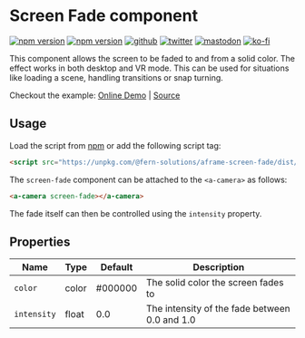 # Screen Fade component
[![npm version](https://img.shields.io/npm/v/@fern-solutions/aframe-screen-fade.svg?style=flat-square)](https://www.npmjs.com/package/@fern-solutions/aframe-screen-fade)
[![npm version](https://img.shields.io/npm/l/@fern-solutions/aframe-screen-fade.svg?style=flat-square)](https://www.npmjs.com/package/@fern-solutions/aframe-screen-fade)
[![github](https://flat.badgen.net/badge/icon/github?icon=github&label)](https://github.com/mrxz/fern-aframe-components/)
[![twitter](https://flat.badgen.net/badge/twitter/@noerihuisman/blue?icon=twitter&label)](https://twitter.com/noerihuisman)
[![mastodon](https://flat.badgen.net/badge/mastodon/@noerihuisman@arvr.social/blue?icon=mastodon&label)](https://arvr.social/@noerihuisman)
[![ko-fi](https://img.shields.io/badge/ko--fi-buy%20me%20a%20coffee-ff5f5f?style=flat-square)](https://ko-fi.com/fernsolutions)

This component allows the screen to be faded to and from a solid color. The effect works in both desktop and VR mode. This can be used for situations like loading a scene, handling transitions or snap turning.

Checkout the example: [Online Demo](https://aframe-components.fern.solutions/screen-fade) | [Source](https://github.com/mrxz/fern-aframe-components/blob/main/screen-fade/example/index.html)

## Usage
Load the script from [npm](https://www.npmjs.com/package/@fern-solutions/aframe-screen-fade) or add the following script tag:
```HTML
<script src="https://unpkg.com/@fern-solutions/aframe-screen-fade/dist/screen-fade.umd.min.js"></script>
```

The `screen-fade` component can be attached to the `<a-camera>` as follows:
```HTML
<a-camera screen-fade></a-camera>
```

The fade itself can then be controlled using the `intensity` property.

## Properties
| Name | Type | Default |Description |
| ---- | ---- | ------- |----------- |
| `color` | color | #000000 | The solid color the screen fades to |
| `intensity` | float | 0.0 | The intensity of the fade between 0.0 and 1.0 |
